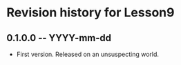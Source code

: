 # Revision history for Lesson9

## 0.1.0.0 -- YYYY-mm-dd

* First version. Released on an unsuspecting world.
